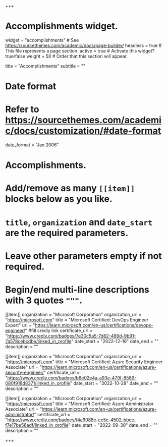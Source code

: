 +++
# Accomplishments widget.
widget = "accomplishments"  # See https://sourcethemes.com/academic/docs/page-builder/
headless = true  # This file represents a page section.
active = true  # Activate this widget? true/false
weight = 50  # Order that this section will appear.

title = "Accomplish&shy;ments"
subtitle = ""

# Date format
#   Refer to https://sourcethemes.com/academic/docs/customization/#date-format
date_format = "Jan 2006"

# Accomplishments.
#   Add/remove as many `[[item]]` blocks below as you like.
#   `title`, `organization` and `date_start` are the required parameters.
#   Leave other parameters empty if not required.
#   Begin/end multi-line descriptions with 3 quotes `"""`.


[[item]]
  organization = "Microsoft Corporation"
  organization_url = "https://microsoft.com"
  title = "Microsoft Certified: DevOps Engineer Expert"
  url = "https://learn.microsoft.com/en-us/certifications/devops-engineer/" #fill credly link
  certificate_url = "https://www.credly.com/badges/7e30c5a5-7d82-489d-9b91-7a578cebcdbe/linked_in_profile"
  date_start = "2022-12-16"
  date_end = ""
  description = ""

  [[item]]
  organization = "Microsoft Corporation"
  organization_url = "https://microsoft.com"
  title = "Microsoft Certified: Azure Security Engineer Associate"
  url = "https://learn.microsoft.com/en-us/certifications/azure-security-engineer/"
  certificate_url = "https://www.credly.com/badges/b6e02e4a-a93e-479f-8589-080f918d8371/linked_in_profile"
  date_start = "2022-10-28"
  date_end = ""
  description = ""

  [[item]]
  organization = "Microsoft Corporation"
  organization_url = "https://microsoft.com"
  title = "Microsoft Certified: Azure Administrator Associate"
  url = "https://learn.microsoft.com/en-us/certifications/azure-administrator/"
  certificate_url = "https://www.credly.com/badges/f4a9088e-ee5c-4502-bbee-f7e17be58adf/linked_in_profile"
  date_start = "2022-09-30"
  date_end = ""
  description = ""


  


+++
